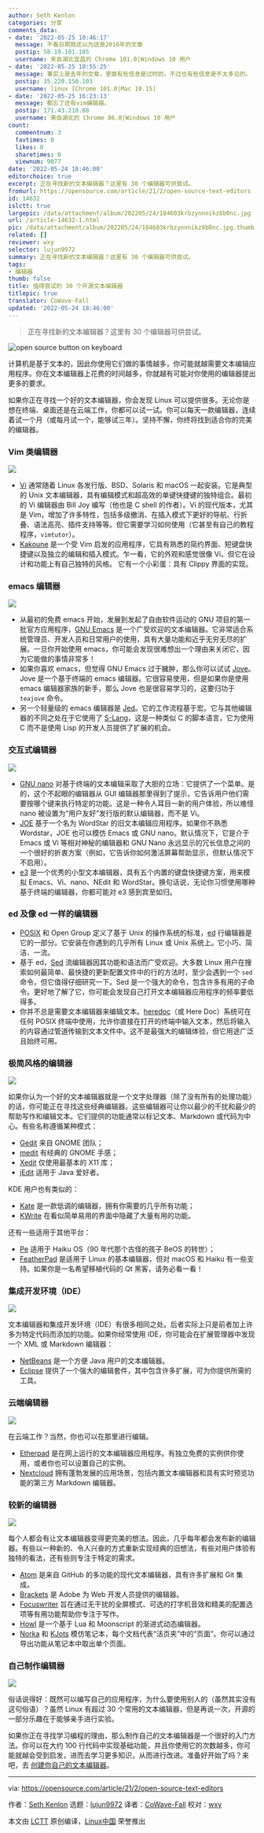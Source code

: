```yaml
---
author: Seth Kenlon
categories: 分享
comments_data:
- date: '2022-05-25 10:46:17'
  message: 不看日期我还以为这是2016年的文章
  postip: 58.19.101.185
  username: 来自湖北宜昌的 Chrome 101.0|Windows 10 用户
- date: '2022-05-25 10:55:25'
  message: 事实上是去年的文章，里面有些信息是过时的，不过也有些信息是不太多见的。
  postip: 35.220.150.103
  username: linux [Chrome 101.0|Mac 10.15]
- date: '2022-05-25 16:23:13'
  message: 都忘了还有vim编辑器。
  postip: 171.43.210.88
  username: 来自湖北的 Chrome 86.0|Windows 10 用户
count:
  commentnum: 3
  favtimes: 0
  likes: 0
  sharetimes: 0
  viewnum: 9077
date: '2022-05-24 18:46:00'
editorchoice: true
excerpt: 正在寻找新的文本编辑器？这里有 30 个编辑器可供尝试。
fromurl: https://opensource.com/article/21/2/open-source-text-editors
id: 14632
islctt: true
largepic: /data/attachment/album/202205/24/184603krbzynnnikz8b0nc.jpg
url: /article-14632-1.html
pic: /data/attachment/album/202205/24/184603krbzynnnikz8b0nc.jpg.thumb.jpg
related: []
reviewer: wxy
selector: lujun9972
summary: 正在寻找新的文本编辑器？这里有 30 个编辑器可供尝试。
tags:
- 编辑器
thumb: false
title: 值得尝试的 30 个开源文本编辑器
titlepic: true
translator: CoWave-Fall
updated: '2022-05-24 18:46:00'
---
```



> 
> 正在寻找新的文本编辑器？这里有 30 个编辑器可供尝试。
> 
> 
> 


![](/data/attachment/album/202205/24/184603krbzynnnikz8b0nc.jpg "open source button on keyboard")


计算机是基于文本的，因此你使用它们做的事情越多，你可能就越需要文本编辑应用程序。你在文本编辑器上花费的时间越多，你就越有可能对你使用的编辑器提出更多的要求。


如果你正在寻找一个好的文本编辑器，你会发现 Linux 可以提供很多。无论你是想在终端、桌面还是在云端工作，你都可以试一试。你可以每天一款编辑器，连续着试一个月（或每月试一个，能够试三年）。坚持不懈，你终将找到适合你的完美的编辑器。


### Vim 类编辑器


![](/data/attachment/album/202205/24/184606yc47d1xkcxfckzs8.png)


* [Vi](https://opensource.com/article/20/12/vi-text-editor) 通常随着 Linux 各发行版、BSD、Solaris 和 macOS 一起安装。它是典型的 Unix 文本编辑器，具有编辑模式和超高效的单键快捷键的独特组合。最初的 Vi 编辑器由 Bill Joy 编写（他也是 C shell 的作者）。Vi 的现代版本，尤其是 Vim，增加了许多特性，包括多级撤消、在插入模式下更好的导航、行折叠、语法高亮、插件支持等等。但它需要学习如何使用（它甚至有自己的教程程序，`vimtutor`）。
* [Kakoune](https://opensource.com/article/20/12/kakoune) 是一个受 Vim 启发的应用程序，它具有熟悉的简约界面、短键盘快捷键以及独立的编辑和插入模式。乍一看，它的外观和感觉很像 Vi，但它在设计和功能上有自己独特的风格。 它有一个小彩蛋：具有 Clippy 界面的实现。


### emacs 编辑器


![](/data/attachment/album/202205/24/184606xf55tnsxd9x8rf9s.png)


* 从最初的免费 emacs 开始，发展到发起了自由软件运动的 GNU 项目的第一批官方应用程序，[GNU Emacs](https://opensource.com/article/20/12/emacs) 是一个广受欢迎的文本编辑器。它非常适合系统管理员、开发人员和日常用户的使用，具有大量功能和近乎无穷无尽的扩展。一旦你开始使用 emacs，你可能会发现很难想出一个理由来关闭它，因为它能做的事情非常多！
* 如果你喜欢 emacs，但觉得 GNU Emacs 过于臃肿，那么你可以试试 [Jove](https://opensource.com/article/20/12/jove-emacs)。Jove 是一个基于终端的 emacs 编辑器。它很容易使用，但是如果你是使用 emacs 编辑器家族的新手，那么 Jove 也是很容易学习的，这要归功于 `teajove` 命令。
* 另一个轻量级的 emacs 编辑器是 [Jed](https://opensource.com/article/20/12/jed)。它的工作流程基于宏。它与其他编辑器的不同之处在于它使用了 [S-Lang](https://www.jedsoft.org/slang)，这是一种类似 C 的脚本语言，它为使用 C 而不是使用 Lisp 的开发人员提供了扩展的机会。


### 交互式编辑器


![](/data/attachment/album/202205/24/184606vhhhb50kuzc2k5kk.png)


* [GNU nano](https://opensource.com/article/20/12/gnu-nano) 对基于终端的文本编辑采取了大胆的立场：它提供了一个菜单。是的，这个不起眼的编辑器从 GUI 编辑器那里得到了提示，它告诉用户他们需要按哪个键来执行特定的功能。这是一种令人耳目一新的用户体验，所以难怪 nano 被设置为“用户友好”发行版的默认编辑器，而不是 Vi。
* [JOE](https://opensource.com/article/20/12/31-days-text-editors-joe) 基于一个名为 WordStar 的旧文本编辑应用程序。如果你不熟悉 Wordstar，JOE 也可以模仿 Emacs 或 GNU nano。默认情况下，它是介于 Emacs 或 Vi 等相对神秘的编辑器和 GNU Nano 永远显示的冗长信息之间的一个很好的折衷方案（例如，它告诉你如何激活屏幕帮助显示，但默认情况下不启用）。
* [e3](https://opensource.com/article/20/12/e3-linux) 是一个优秀的小型文本编辑器，具有五个内置的键盘快捷键方案，用来模拟 Emacs、Vi、nano、NEdit 和 WordStar。换句话说，无论你习惯使用哪种基于终端的编辑器，你都可能对 e3 感到宾至如归。


### ed 及像 ed 一样的编辑器


* [POSIX](https://opensource.com/article/19/7/what-posix-richard-stallman-explains) 和 Open Group 定义了基于 Unix 的操作系统的标准，[ed](https://opensource.com/article/20/12/gnu-ed) 行编辑器是它的一部分。它安装在你遇到的几乎所有 Linux 或 Unix 系统上。它小巧、简洁、一流。
* 基于 ed，[Sed](https://opensource.com/article/20/12/sed) 流编辑器因其功能和语法而广受欢迎。大多数 Linux 用户在搜索如何最简单、最快捷的更新配置文件中的行的方法时，至少会遇到一个 `sed` 命令，但它值得仔细研究一下。Sed 是一个强大的命令，包含许多有用的子命令。更好地了解了它，你可能会发现自己打开文本编辑器应用程序的频率要低得多。
* 你并不总是需要文本编辑器来编辑文本。[heredoc](https://opensource.com/article/20/12/heredoc)（或 Here Doc）系统可在任何 POSIX 终端中使用，允许你直接在打开的终端中输入文本，然后将输入的内容通过管道传输到文本文件中。这不是最强大的编辑体验，但它用途广泛且始终可用。


### 极简风格的编辑器


![](/data/attachment/album/202205/24/184606lu0uhnfel00f900k.jpg)


如果你认为一个好的文本编辑器就是一个文字处理器（除了没有所有的处理功能）的话，你可能正在寻找这些经典编辑器。这些编辑器可让你以最少的干扰和最少的帮助写作和编辑文本。它们提供的功能通常以标记文本、Markdown 或代码为中心。有些名称遵循某种模式：


* [Gedit](https://opensource.com/article/20/12/gedit) 来自 GNOME 团队；
* [medit](https://opensource.com/article/20/12/medit) 有经典的 GNOME 手感；
* [Xedit](https://opensource.com/article/20/12/xedit) 仅使用最基本的 X11 库；
* [jEdit](https://opensource.com/article/20/12/jedit) 适用于 Java 爱好者。


KDE 用户也有类似的：


* [Kate](https://opensource.com/article/20/12/kate-text-editor) 是一款低调的编辑器，拥有你需要的几乎所有功能；
* [KWrite](https://opensource.com/article/20/12/kwrite-kde-plasma) 在看似简单易用的界面中隐藏了大量有用的功能。


还有一些适用于其他平台：


* [Pe](https://opensource.com/article/20/12/31-days-text-editors-pe) 适用于 Haiku OS（90 年代那个古怪的孩子 BeOS 的转世）；
* [FeatherPad](https://opensource.com/article/20/12/featherpad) 是适用于 Linux 的基本编辑器，但对 macOS 和 Haiku 有一些支持。如果你是一名希望移植代码的 Qt 黑客，请务必看一看！


### 集成开发环境（IDE）


![](/data/attachment/album/202205/24/184607w2ho5hw1oqh3tq0y.png)


文本编辑器和集成开发环境（IDE）有很多相同之处。后者实际上只是前者加上许多为特定代码而添加的功能。如果你经常使用 IDE，你可能会在扩展管理器中发现一个 XML 或 Markdown 编辑器：


* [NetBeans](https://opensource.com/article/20/12/netbeans) 是一个方便 Java 用户的文本编辑器。
* [Eclipse](https://opensource.com/article/20/12/eclipse) 提供了一个强大的编辑套件，其中包含许多扩展，可为你提供所需的工具。


### 云端编辑器


![](/data/attachment/album/202205/24/184607gj2a5vfuqmmaj65h.jpg)


在云端工作？当然，你也可以在那里进行编辑。


* [Etherpad](https://opensource.com/article/20/12/etherpad) 是在网上运行的文本编辑器应用程序。有独立免费的实例供你使用，或者你也可以设置自己的实例。
* [Nextcloud](https://opensource.com/article/20/12/31-days-text-editors-nextcloud-markdown-editor) 拥有蓬勃发展的应用场景，包括内置文本编辑器和具有实时预览功能的第三方 Markdown 编辑器。


### 较新的编辑器


![](/data/attachment/album/202205/24/184607u9tt7fjrugjgugj9.png)


每个人都会有让文本编辑器变得更完美的想法。因此，几乎每年都会发布新的编辑器。有些以一种新的、令人兴奋的方式重新实现经典的旧想法，有些对用户体验有独特的看法，还有些则专注于特定的需求。


* [Atom](https://opensource.com/article/20/12/atom) 是来自 GitHub 的多功能的现代文本编辑器，具有许多扩展和 Git 集成。
* [Brackets](https://opensource.com/article/20/12/brackets) 是 Adobe 为 Web 开发人员提供的编辑器。
* [Focuswriter](https://opensource.com/article/20/12/focuswriter) 旨在通过无干扰的全屏模式、可选的打字机音效和精美的配置选项等有用功能帮助你专注于写作。
* [Howl](https://opensource.com/article/20/12/howl) 是一个基于 Lua 和 Moonscript 的渐进式动态编辑器。
* [Norka](https://opensource.com/article/20/12/norka) 和 [KJots](https://opensource.com/article/20/12/kjots) 模仿笔记本，每个文档代表“活页夹”中的“页面”。你可以通过导出功能从笔记本中取出单个页面。


### 自己制作编辑器


![](/data/attachment/album/202205/24/184607barmd4d87ea0y74v.png)


俗话说得好：既然可以编写自己的应用程序，为什么要使用别人的（虽然其实没有这句俗语）？虽然 Linux 有超过 30 个常用的文本编辑器，但是再说一次，开源的一部分乐趣在于能够亲手进行实验。


如果你正在寻找学习编程的理由，那么制作自己的文本编辑器是一个很好的入门方法。你可以在大约 100 行代码中实现基础功能，并且你使用它的次数越多，你可能就越会受到启发，进而去学习更多知识，从而进行改进。准备好开始了吗？来吧，去 [创建你自己的文本编辑器](https://opensource.com/article/20/12/31-days-text-editors-one-you-write-yourself)。




---


via: <https://opensource.com/article/21/2/open-source-text-editors>


作者：[Seth Kenlon](https://opensource.com/users/seth) 选题：[lujun9972](https://github.com/lujun9972) 译者：[CoWave-Fall](https://github.com/CoWave-Fall) 校对：[wxy](https://github.com/wxy)


本文由 [LCTT](https://github.com/LCTT/TranslateProject) 原创编译，[Linux中国](https://linux.cn/) 荣誉推出